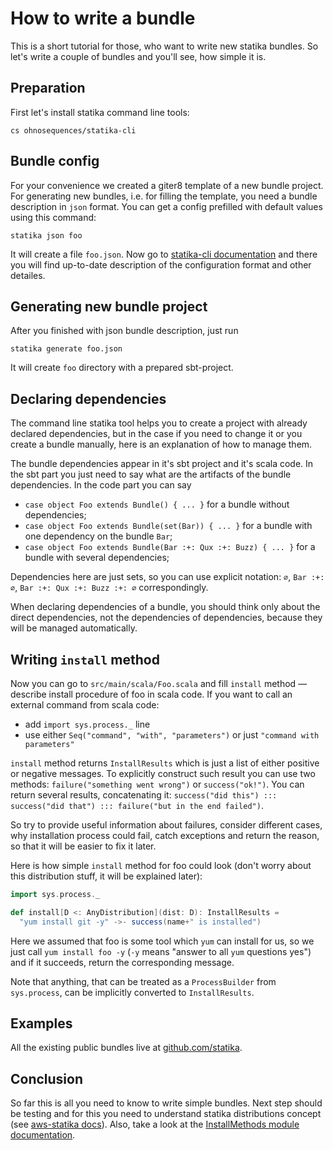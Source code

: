 # How to write a bundle


This is a short tutorial for those, who want to write new statika bundles. So let's write a couple of bundles and you'll see, how simple it is.


## Preparation

First let's install statika command line tools:

```
cs ohnosequences/statika-cli
```


## Bundle config

For your convenience we created a giter8 template of a new bundle project. For generating new bundles, i.e. for filling the template, you need a bundle description in `json` format. You can get a config prefilled with default values using this command:

```
statika json foo
```

It will create a file `foo.json`. Now go to [statika-cli documentation](https://github.com/ohnosequences/statika-cli/blob/master/README.md) and there you will find up-to-date description of the configuration format and other detailes.


## Generating new bundle project

After you finished with json bundle description, just run

```
statika generate foo.json
```

It will create `foo` directory with a prepared sbt-project. 


## Declaring dependencies

The command line statika tool helps you to create a project with already declared dependencies, but in the case if you need to change it or you create a bundle manually, here is an explanation of how to manage them.

The bundle dependencies appear in it's sbt project and it's scala code. In the sbt part you just need to say what are the artifacts of the bundle dependencies. In the code part you can say

* `case object Foo extends Bundle() { ... }` for a bundle without dependencies;
* `case object Foo extends Bundle(set(Bar)) { ... }` for a bundle with one dependency on the bundle `Bar`;
* `case object Foo extends Bundle(Bar :+: Qux :+: Buzz) { ... }` for a bundle with several dependencies;

Dependencies here are just sets, so you can use explicit notation: `∅`, `Bar :+: ∅`, `Bar :+: Qux :+: Buzz :+: ∅` correspondingly. 

When declaring dependencies of a bundle, you should think only about the direct dependencies, not the dependencies of dependencies, because they will be managed automatically.


## Writing `install` method

Now you can go to `src/main/scala/Foo.scala` and fill `install` method — describe install procedure of foo in scala code. If you want to call an external command from scala code:

- add `import sys.process._` line
- use either `Seq("command", "with", "parameters")` or just `"command with parameters"`

`install` method returns `InstallResults` which is just a list of either positive or negative messages. To explicitly construct such result you can use two methods: `failure("something went wrong")` or `success("ok!")`. You can return several results, concatenating it: `success("did this") ::: success("did that") ::: failure("but in the end failed")`. 

So try to provide useful information about failures, consider different cases, why installation process could fail, catch exceptions and return the reason, so that it will be easier to fix it later.

Here is how simple `install` method for foo could look (don't worry about this distribution stuff, it will be explained later):

```scala
import sys.process._

def install[D <: AnyDistribution](dist: D): InstallResults =
  "yum install git -y" ->- success(name+" is installed")
```

Here we assumed that foo is some tool which `yum` can install for us, so we just call `yum install foo -y` (`-y` means "answer to all `yum` questions yes") and if it succeeds, return the corresponding message.

Note that anything, that can be treated as a `ProcessBuilder` from `sys.process`, can be implicitly converted to `InstallResults`.


## Examples

All the existing public bundles live at [github.com/statika](https://github.com/statika).


## Conclusion

So far this is all you need to know to write simple bundles. Next step should be testing and for this you need to understand statika distributions concept (see [aws-statika docs](https://github.com/ohnosequences/aws-statika)). Also, take a look at the [InstallMethods module documentation](code/InstallMethods.md).
